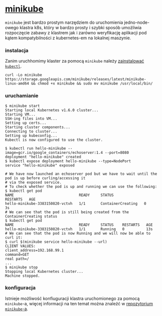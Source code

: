 # [minikube](https://github.com/kubernetes/minikube)

`minikube` jest bardzo prostym narzędziem do uruchomienia jedno-node-owego klastra k8s,
który w bardzo prosty i szybki sposób umożliwia rozpoczęcie zabawy z klastrem jak i zarówno
weryfikację aplikacji pod kątem kompatybilności z kubernetes-em na lokalnej maszynie.

### instalacja

Zanim uruchhomimy klaster za pomocą `minikube` należy [zainstalować `kubectl`](./docs/operations.md).

```
curl -Lo minikube https://storage.googleapis.com/minikube/releases/latest/minikube-linux-amd64 && chmod +x minikube && sudo mv minikube /usr/local/bin/
```

### uruchamianie

```
$ minikube start
Starting local Kubernetes v1.6.0 cluster...
Starting VM...
SSH-ing files into VM...
Setting up certs...
Starting cluster components...
Connecting to cluster...
Setting up kubeconfig...
Kubectl is now configured to use the cluster.

$ kubectl run hello-minikube --image=gcr.io/google_containers/echoserver:1.4 --port=8080
deployment "hello-minikube" created
$ kubectl expose deployment hello-minikube --type=NodePort
service "hello-minikube" exposed

# We have now launched an echoserver pod but we have to wait until the pod is up before curling/accessing it
# via the exposed service.
# To check whether the pod is up and running we can use the following:
$ kubectl get pod
NAME                              READY     STATUS              RESTARTS   AGE
hello-minikube-3383150820-vctvh   1/1       ContainerCreating   0          3s
# We can see that the pod is still being created from the ContainerCreating status
$ kubectl get pod
NAME                              READY     STATUS    RESTARTS   AGE
hello-minikube-3383150820-vctvh   1/1       Running   0          13s
# We can see that the pod is now Running and we will now be able to curl it:
$ curl $(minikube service hello-minikube --url)
CLIENT VALUES:
client_address=192.168.99.1
command=GET
real path=/
...
$ minikube stop
Stopping local Kubernetes cluster...
Machine stopped.
```

### konfiguracja

Istnieje możliwość konfiuguracji klastra uruchomionego za pomocą `minikube`-a, więcej informacji na
ten temat można znaleźć w [repozytorium `minikube`-a](https://github.com/kubernetes/minikube/blob/master/docs/README.md).